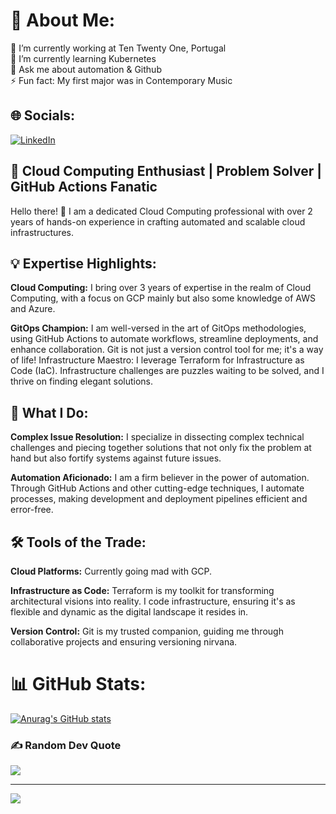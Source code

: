 # 💫 About Me:
🔭 I’m currently working at Ten Twenty One, Portugal<br>🌱 I’m currently learning Kubernetes<br>💬 Ask me about automation & Github<br>⚡ Fun fact: My first major was in Contemporary Music


## 🌐 Socials:
[![LinkedIn](https://img.shields.io/badge/LinkedIn-%230077B5.svg?logo=linkedin&logoColor=white)](https://linkedin.com/in/filipemiguelrocha) 

## 🚀 Cloud Computing Enthusiast | Problem Solver | GitHub Actions Fanatic

Hello there! 👋 I am a dedicated Cloud Computing professional with over 2 years of hands-on experience in crafting automated and scalable cloud infrastructures.

## 💡 Expertise Highlights:

**Cloud Computing:** I bring over 3 years of expertise in the realm of Cloud Computing, with a focus on GCP mainly but also some knowledge of AWS and Azure. 

**GitOps Champion:** I am well-versed in the art of GitOps methodologies, using GitHub Actions to automate workflows, streamline deployments, and enhance collaboration. Git is not just a version control tool for me; it's a way of life!
Infrastructure Maestro: I leverage Terraform for Infrastructure as Code (IaC). Infrastructure challenges are puzzles waiting to be solved, and I thrive on finding elegant solutions.

## 🔧 What I Do:

**Complex Issue Resolution:** I specialize in dissecting complex technical challenges and piecing together solutions that not only fix the problem at hand but also fortify systems against future issues.

**Automation Aficionado:** I am a firm believer in the power of automation. Through GitHub Actions and other cutting-edge techniques, I automate processes, making development and deployment pipelines efficient and error-free.

## 🛠️ Tools of the Trade:

**Cloud Platforms:** Currently going mad with GCP.

**Infrastructure as Code:** Terraform is my toolkit for transforming architectural visions into reality. I code infrastructure, ensuring it's as flexible and dynamic as the digital landscape it resides in.

**Version Control:** Git is my trusted companion, guiding me through collaborative projects and ensuring versioning nirvana.

# 📊 GitHub Stats:
[![Anurag's GitHub stats](https://github-readme-stats.vercel.app/api?username=filipemiguelrocha&count_private=true&theme=tokyonight)](https://github.com/anuraghazra/github-readme-stats)

### ✍️ Random Dev Quote
![](https://quotes-github-readme.vercel.app/api?type=horizontal&theme=gruvbox)

---
[![](https://visitcount.itsvg.in/api?id=filipemiguelrocha&icon=0&color=0)](https://visitcount.itsvg.in)

<!-- Proudly created with GPRM ( https://gprm.itsvg.in ) -->

